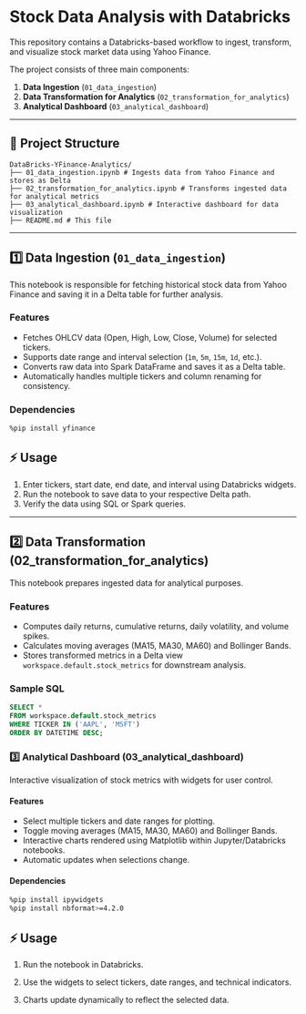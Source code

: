 # Stock Data Analysis with Databricks

This repository contains a Databricks-based workflow to ingest, transform, and visualize stock market data using Yahoo Finance.

The project consists of three main components:

1. **Data Ingestion** (`01_data_ingestion`)
2. **Data Transformation for Analytics** (`02_transformation_for_analytics`)
3. **Analytical Dashboard** (`03_analytical_dashboard`)

---

## 📁 Project Structure
```plaintext
DataBricks-YFinance-Analytics/
├── 01_data_ingestion.ipynb # Ingests data from Yahoo Finance and stores as Delta
├── 02_transformation_for_analytics.ipynb # Transforms ingested data for analytical metrics
├── 03_analytical_dashboard.ipynb # Interactive dashboard for data visualization
├── README.md # This file
```

---

## 1️⃣ Data Ingestion (`01_data_ingestion`)

This notebook is responsible for fetching historical stock data from Yahoo Finance and saving it in a Delta table for further analysis.

### Features

- Fetches OHLCV data (Open, High, Low, Close, Volume) for selected tickers.
- Supports date range and interval selection (`1m`, `5m`, `15m`, `1d`, etc.).
- Converts raw data into Spark DataFrame and saves it as a Delta table.
- Automatically handles multiple tickers and column renaming for consistency.

### Dependencies

```bash
%pip install yfinance
```

## ⚡ Usage

1. Enter tickers, start date, end date, and interval using Databricks widgets.
2. Run the notebook to save data to your respective Delta path.
3. Verify the data using SQL or Spark queries.

---

## 2️⃣ Data Transformation (02_transformation_for_analytics)

This notebook prepares ingested data for analytical purposes.

### Features
- Computes daily returns, cumulative returns, daily volatility, and volume spikes.
- Calculates moving averages (MA15, MA30, MA60) and Bollinger Bands.
- Stores transformed metrics in a Delta view `workspace.default.stock_metrics` for downstream analysis.

### Sample SQL
```sql
SELECT * 
FROM workspace.default.stock_metrics
WHERE TICKER IN ('AAPL', 'MSFT')
ORDER BY DATETIME DESC;
```

### 3️⃣ Analytical Dashboard (03_analytical_dashboard)

Interactive visualization of stock metrics with widgets for user control.

#### Features
- Select multiple tickers and date ranges for plotting.
- Toggle moving averages (MA15, MA30, MA60) and Bollinger Bands.
- Interactive charts rendered using Matplotlib within Jupyter/Databricks notebooks.
- Automatic updates when selections change.

#### Dependencies
```bash
%pip install ipywidgets
%pip install nbformat>=4.2.0
```

## ⚡ Usage

1. Run the notebook in Databricks.

2. Use the widgets to select tickers, date ranges, and technical indicators.

3. Charts update dynamically to reflect the selected data.



